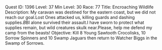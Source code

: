 Quest ID: 1396
Level: 37
Min Level: 30
Race: 77
Title: Encroaching Wildlife
Description: My caravan was destined for the eastern coast, but we did not reach our goal.Lost Ones attacked us, killing guards and dashing supplies.$B$BI alone survived their assault.I have sworn to protect what supplies remain, but wild creatures skulk near.Please, help me defend my camp from the beasts!
Objective: Kill 8 Young Sawtooth Crocolisks, 10 Sorrow Spinners and 10 Swamp Jaguars then return to Watcher Biggs in the Swamp of Sorrows.
